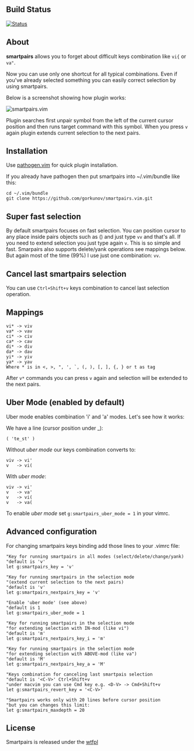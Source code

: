 Build Status
-----
[![Status](https://travis-ci.org/gorkunov/smartpairs.vim.svg?branch=master)](https://travis-ci.org/gorkunov/smartpairs.vim)

About
-----
**smartpairs** allows you to forget about difficult keys combination like ```vi{``` or ```va"```.

Now you can use only one shortcut for all typical combinations. Even if you've already 
selected something you can easily correct selection by using smartpairs. 

Below is a screenshot showing how plugin works:

![smartpairs.vim](https://github.com/gorkunov/smartpairs.vim/raw/master/_assets/smartpairs.vim.gif)

Plugin searches first unpair symbol from the left of the current cursor
position and then runs target command with this symbol. When you press 
```v``` again plugin extends current selection to the next pairs.

Installation
------------
Use [pathogen.vim](https://github.com/tpope/vim-pathogen) for quick plugin installation. 

If you already have pathogen then put smartpairs into ~/.vim/bundle like this:

    cd ~/.vim/bundle
    git clone https://github.com/gorkunov/smartpairs.vim.git

Super fast selection
--------------------
By default smartpairs focuses on fast selection. You can position cursor to any place inside pairs objects 
such as () and just type `vv` and that's all. If you need to extend selection you just type again `v`. 
This is so simple and fast. Smarpairs also supports delete/yank operations see mappings below.
But again most of the time (99%) I use just one combination: `vv`.

Cancel last smartpairs selection
--------------------------------
You can use `Ctrl+Shift+v` keys combination to cancel last selection operation.

Mappings
--------

    vi* -> viv
    va* -> vav
    ci* -> civ
    ca* -> cav
    di* -> div
    da* -> dav
    yi* -> yiv
    ya* -> yav
    Where * is in <, >, ", ', `, (, ), [, ], {, } or t as tag
    
After ```v*``` commands you can press ```v``` again and selection will be extended to 
the next pairs.

Uber Mode (enabled by default)
------------------------------
Uber mode enables combination 'i' and 'a' modes. Let's see how it works:

We have a line (cursor position under _):

    ( 'te_st' )

Without *uber mode* our keys combination converts to:
    
    viv -> vi'
    v   -> vi(

With *uber mode*:
    
    viv -> vi'
    v   -> va'
    v   -> vi(
    v   -> va(

To enable *uber mode* set ```g:smartpairs_uber_mode = 1``` in your vimrc.

Advanced configuration
----------------------
For changing smartpairs keys binding add those lines to your .vimrc file:

```viml
"Key for running smartpairs in all modes (select/delete/change/yank)
"default is 'v'
let g:smartpairs_key = 'v'

"Key for running smartpairs in the selection mode 
"(extend current selection to the next pairs)
"default is 'v'
let g:smartpairs_nextpairs_key = 'v'

"Enable 'uber mode' (see above)
"default is 1
let g:smartpairs_uber_mode = 1

"Key for running smartpairs in the selection mode
"for extending selection with IN-mod (like vi")
"default is 'm'
let g:smartpairs_nextpairs_key_i = 'm'

"Key for running smartpairs in the selection mode 
"for extending selection with ABOVE-mod (like va")
"default is 'M'
let g:smartpairs_nextpairs_key_a = 'M'

"Keys combination for canceling last smartpais selection
"default is '<C-V>' Ctrl+Shift+v
"under macvim you can use Cmd key e.g. <D-V> -> Cmd+Shift+v
let g:smartpairs_revert_key = '<C-V>'

"Smartpairs works only with 20 lines before cursor position
"but you can changes this limit:
let g:smartpairs_maxdepth = 20
```


License
-------
Smartpairs is released under the [wtfpl](http://sam.zoy.org/wtfpl/COPYING)
